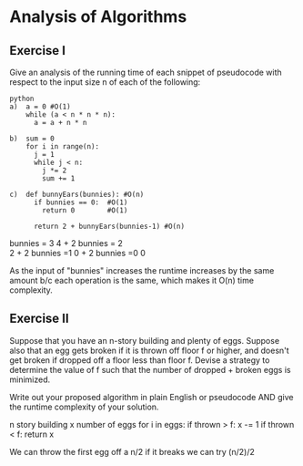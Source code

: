 # Analysis of Algorithms

## Exercise I

Give an analysis of the running time of each snippet of
pseudocode with respect to the input size n of each of the following:

```
python
a)  a = 0 #O(1)
    while (a < n * n * n): 
      a = a + n * n
```


```
b)  sum = 0
    for i in range(n):
      j = 1
      while j < n:
        j *= 2
        sum += 1
```

```
c)  def bunnyEars(bunnies): #O(n)
      if bunnies == 0:  #O(1)
        return 0        #O(1)

      return 2 + bunnyEars(bunnies-1) #O(n)
```

bunnies = 3
4 + 2 
bunnies = 2  
2 + 2 
bunnies =1 
0 + 2 
bunnies =0 
0

As the input of "bunnies" increases the runtime increases by the same amount b/c each operation is the same, which makes it O(n) time complexity. 

## Exercise II

Suppose that you have an n-story building and plenty of eggs. Suppose also that an egg gets broken if it is thrown off floor f or higher, and doesn't get broken if dropped off a floor less than floor f. Devise a strategy to determine the value of f such that the number of dropped + broken eggs is minimized.

Write out your proposed algorithm in plain English or pseudocode AND give the runtime complexity of your solution.

n story building 
x number of eggs 
for i in eggs:
  if thrown > f:
    x -= 1
  if thrown < f:
    return x 

  We can throw the first egg off a n/2
  if it breaks we can try (n/2)/2 
